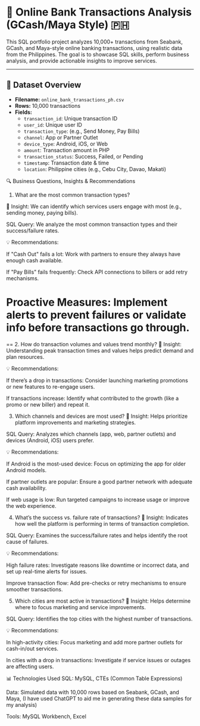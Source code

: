 # 💸 Online Bank Transactions Analysis (GCash/Maya Style) 🇵🇭

This SQL portfolio project analyzes 10,000+ transactions from Seabank, GCash, and Maya-style online banking transactions, using realistic data from the Philippines. The goal is to showcase SQL skills, perform business analysis, and provide actionable insights to improve services.

---

## 📁 Dataset Overview

- **Filename:** `online_bank_transactions_ph.csv`
- **Rows:** 10,000 transactions
- **Fields:**
  - `transaction_id`: Unique transaction ID
  - `user_id`: Unique user ID
  - `transaction_type`: (e.g., Send Money, Pay Bills)
  - `channel`: App or Partner Outlet
  - `device_type`: Android, iOS, or Web
  - `amount`: Transaction amount in PHP
  - `transaction_status`: Success, Failed, or Pending
  - `timestamp`: Transaction date & time
  - `location`: Philippine cities (e.g., Cebu City, Davao, Makati)

🔍 Business Questions, Insights & Recommendations
1. What are the most common transaction types?
   
🧠 Insight:
We can identify which services users engage with most (e.g., sending money, paying bills).

SQL Query:
We analyze the most common transaction types and their success/failure rates.

💡 Recommendations:

If "Cash Out" fails a lot: Work with partners to ensure they always have enough cash available.

If "Pay Bills" fails frequently: Check API connections to billers or add retry mechanisms.

# Proactive Measures: Implement alerts to prevent failures or validate info before transactions go through.
==
2. How do transaction volumes and values trend monthly?
🧠 Insight:
Understanding peak transaction times and values helps predict demand and plan resources.

💡 Recommendations:

If there’s a drop in transactions: Consider launching marketing promotions or new features to re-engage users.

If transactions increase: Identify what contributed to the growth (like a promo or new biller) and repeat it.

3. Which channels and devices are most used?
🧠 Insight:
Helps prioritize platform improvements and marketing strategies.

SQL Query:
Analyzes which channels (app, web, partner outlets) and devices (Android, iOS) users prefer.

💡 Recommendations:

If Android is the most-used device: Focus on optimizing the app for older Android models.

If partner outlets are popular: Ensure a good partner network with adequate cash availability.

If web usage is low: Run targeted campaigns to increase usage or improve the web experience.

4. What’s the success vs. failure rate of transactions?
🧠 Insight:
Indicates how well the platform is performing in terms of transaction completion.

SQL Query:
Examines the success/failure rates and helps identify the root cause of failures.

💡 Recommendations:

High failure rates: Investigate reasons like downtime or incorrect data, and set up real-time alerts for issues.

Improve transaction flow: Add pre-checks or retry mechanisms to ensure smoother transactions.

5. Which cities are most active in transactions?
🧠 Insight:
Helps determine where to focus marketing and service improvements.

SQL Query:
Identifies the top cities with the highest number of transactions.

💡 Recommendations:

In high-activity cities: Focus marketing and add more partner outlets for cash-in/out services.

In cities with a drop in transactions: Investigate if service issues or outages are affecting users.

📊 Technologies Used
SQL: MySQL, CTEs (Common Table Expressions)

Data: Simulated data with 10,000 rows based on Seabank, GCash, and Maya, (I have used ChatGPT to aid me in generating these data samples for my analysis)

Tools: MySQL Workbench, Excel

